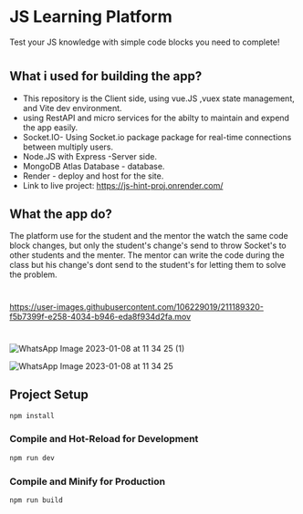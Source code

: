 # JS Learning Platform

Test your JS knowledge with simple code blocks you need to complete!

#

## What i used for building the app?

- This repository is the Client side, using vue.JS ,vuex state management, and Vite dev environment.
- using RestAPI and micro services for the abilty to maintain and expend the app easily. 
- Socket.IO- Using Socket.io package package for real-time connections between multiply users.
- Node.JS with Express -Server side.
- MongoDB Atlas Database - database.
- Render - deploy and host for the site. 
- Link to live project:  https://js-hint-proj.onrender.com/


## What the app do?

The platform use for the student and the mentor the watch the same code block changes,
but only the student's change's send to throw Socket's to other students and the menter. 
The mentor can write the code during the class but his change's dont send to the student's for letting them to solve the problem. 

#
https://user-images.githubusercontent.com/106229019/211189320-f5b7399f-e258-4034-b946-eda8f934d2fa.mov
#
![WhatsApp Image 2023-01-08 at 11 34 25 (1)](https://user-images.githubusercontent.com/106229019/211189347-b5c83783-1d4b-4bc5-a996-bd29ecf3b442.jpeg)

![WhatsApp Image 2023-01-08 at 11 34 25](https://user-images.githubusercontent.com/106229019/211189349-7875da49-3091-410b-8774-655596d8abca.jpeg)

## Project Setup

```sh
npm install
```

### Compile and Hot-Reload for Development

```sh
npm run dev
```

### Compile and Minify for Production

```sh
npm run build
```
